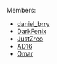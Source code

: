 Members:
- <A href="https://www.instagram.com/daniel_brry/">daniel_brry</A>
- <A href="https://www.roblox.com/users/1670795530/profile">DarkFenix</A>
- <A href="https://www.instagram.com/justzreohere/">JustZreo</A>
- <A href="https://www.instagram.com/cracdario/">AD16</A>
- <A href="about:blank">Omar</A>
